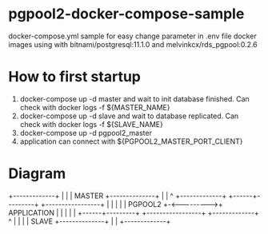 # pgpool2-docker-compose-sample
docker-compose.yml sample for easy change parameter in .env file
docker images using with bitnami/postgresql:11.1.0 and melvinkcx/rds_pgpool:0.2.6
# How to first startup 
  1. docker-compose up -d master and wait to init database finished. Can check with docker logs -f ${MASTER_NAME}
  2. docker-compose up -d slave and wait to database replicated. Can check with docker logs -f ${SLAVE_NAME}
  3. docker-compose up -d pgpool2_master 
  4. application can connect with ${PGPOOL2_MASTER_PORT_CLIENT}
  # Diagram
+-------------+
|             |
|  MASTER     +--------------+
|             |              ^
+-------------+       +------+---------+            +-----------------+
                      |                |            |                 |
                      |  PGPOOL2       +-<--------->+  APPLICATION    |
                      |                |            |                 |
                      +------+---------+            +-----------------+
+-------------+              ^
|             |              |
|  SLAVE      +--------------+
|             |
+-------------+
